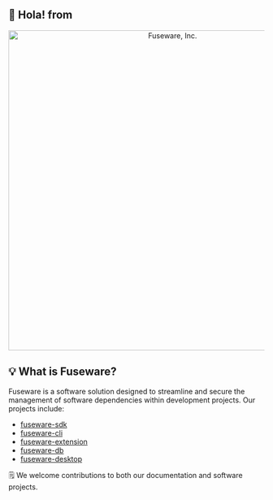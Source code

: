 ## 👋 Hola! from 

<p align="center">
<img width="630" align="center" alt="Fuseware, Inc." src="https://github.com/user-attachments/assets/a3147e51-b5f7-4c3a-a728-f049266d5b9e">
</p>

## 💡 What is Fuseware?

Fuseware is a software solution designed to streamline and secure the management of software dependencies within development projects. Our projects include:
+ [fuseware-sdk](https://github.com/Fuseware/fuseware-sdk)
+ [fuseware-cli](https://github.com/Fuseware/fuseware-cli)
+ [fuseware-extension](https://github.com/Fuseware/fuseware-extension)
+ [fuseware-db](https://github.com/Fuseware/fusware-db)
+ [fuseware-desktop](https://github.com/Fuseware/fuseware-desktop)

🗒️ We welcome contributions to both our documentation and software projects.
